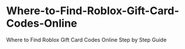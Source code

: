 # Where-to-Find-Roblox-Gift-Card-Codes-Online
Where to Find Roblox Gift Card Codes Online Step by Step Guide
